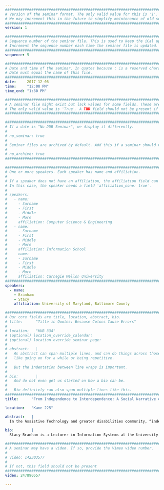 ```yaml
---
################################################################################
# Version of the seminar format. The only valid value for this is '1'. 
# We may increment this in the future to simplify maintenance of old seminars.
################################################################################
version: 1

################################################################################
# Sequence number of the seminar file. This is used to keep the iCal up to date.
# Increment the sequence number each time the seminar file is updated.
################################################################################
sequence: 5

################################################################################
# Date and time of the seminar. In quotes because : is a reserved character.
# Date must equal the name of this file.
################################################################################
date:     2017-12-06
time:     "12:00 PM"
time_end: "1:30 PM"

################################################################################
# A seminar file might exist but lack values for some fields. These are 'TBD'. 
# The only valid value is 'True'. A TBD field should not be present if 'False'.
################################################################################

################################################################################
# If a date is "No DUB Seminar", we display it differently.
#
# no_seminar: true
#
# Seminar files are archived by default. Add this if a seminar should not be.
#
# no_archive: true
################################################################################

################################################################################
# One or more speakers. Each speaker has name and affiliation.
#
# If a speaker does not have an affiliation, the affiliation field can be removed.
# In this case, the speaker needs a field 'affiliation_none: true'.
#
# speakers:
#   - name: 
#     - Surname
#     - First
#     - Middle
#     - More
#     affiliation: Computer Science & Engineering 
#   - name: 
#     - Surname
#     - First
#     - Middle
#     - More
#     affiliation: Information School 
#   - name: 
#     - Surname
#     - First
#     - Middle
#     - More
#     affiliation: Carnegie Mellon University 
################################################################################
speakers:
  - name:
    - Branham
    - Stacy
    affiliation: University of Maryland, Baltimore County

################################################################################
# Our core fields are title, location, abstract, bio.
# title:      "Title in Quotes: Because Colons Cause Errors"
# 
# location:   "HUB 334"
# (optional) location_override_calendar:
# (optional) location_override_seminar_page:
#
# abstract:   |
#   An abstract can span multiple lines, and can do things across those lines,
#   like going on for a while or being repetitive.
#
#   But the indentation between line wraps is important.
#
# bio:        |
#   And do not even get us started on how a bio can be.
#
#   Bio definitely can also span multiple lines like this.
################################################################################
title:      "From Independence to Interdependence: A Social Narrative of Assistive Technology"

location:   "Kane 225"

abstract:   |
  In the Assistive Technology and greater disabilities community, “independence” has been a core goal and frame for making progress toward equality. Independence is often interpreted to mean that disabled people can and should live without help from others, and that assistive devices exist to displace reliance on helpers. For example, a wearable device that gives a blind person turn-by-turn directions through an airport displaces a sighted human guide. However, my work with people with disabilities in the home, in the workplace, and in public spaces has demonstrated that collaboration is a significant tool and goal of people with disabilities in their everyday lives. Further, social setting and human-human interactions significantly impact whether and how assistive devices are used. In this talk, I will share and unpack stories from people with diverse abilities to motivate the complementary notion of “interdependence.” I argue that assistive technology design through this lens provides an insightful and empowering alternative for assistive technology users.
  
bio:        |
  Stacy Branham is a Lecturer in Information Systems at the University of Maryland, Baltimore County (UMBC). Her research investigates how technologies mediate interpersonal relationships, often with people who are blind. Her recent and ongoing studies explore how technology can engender safety as people with disabilities encounter law enforcement at protests, as blind parents care for their children at home, and as transgender people navigate violence in online and offline spaces. Common threads across her work include agency, empowerment, disability, gender, social justice, intimacy, interdependence, personal safety, and ethics in design research. Her research has been recognized with best paper awards at CHI and DIS. She has recently served as a papers AC for CHI 2018 and the Chair of the Student Research Competition for ASSETS 2017. She received her BS and PhD in Computer Science from Virginia Tech.

################################################################################
# A seminar may have a video. If so, provide the Vimeo video number.
#
# video: 142303577
#
# If not, this field should not be present 
################################################################################
video: 247890557

---
```


